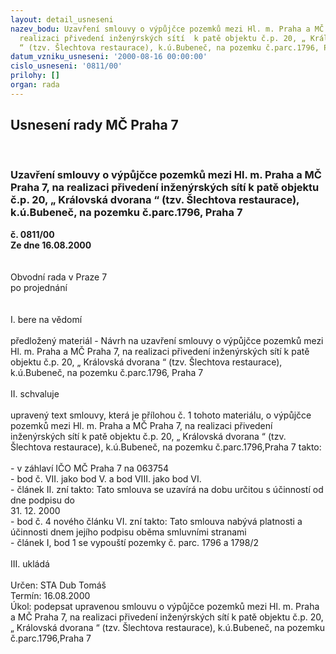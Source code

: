 ```yaml
---
layout: detail_usneseni
nazev_bodu: Uzavření smlouvy o výpůjčce pozemků mezi Hl. m. Praha a MČ Praha 7, na
  realizaci přivedení inženýrských sítí  k patě objektu č.p. 20, „ Královská dvorana
  “ (tzv. Šlechtova restaurace), k.ú.Bubeneč, na pozemku č.parc.1796, Praha 7
datum_vzniku_usneseni: '2000-08-16 00:00:00'
cislo_usneseni: '0811/00'
prilohy: []
organ: rada
---
```

<div id="ucUsn_pList" class="usn">
	<span><h2>Usnesení rady MČ Praha 7 </h2>
<br></span><div class="standBody">
<span><h3>Uzavření smlouvy o výpůjčce pozemků mezi Hl. m. Praha a MČ Praha 7, na realizaci přivedení inženýrských sítí  k patě objektu č.p. 20, „ Královská dvorana “ (tzv. Šlechtova restaurace), k.ú.Bubeneč, na pozemku č.parc.1796, Praha 7</h3></span><div class="center">
		<strong>č. 0811/00</strong><br>
	</div>
<div class="center">
		<strong>Ze dne 16.08.2000</strong><br><br>
	</div>     <br>Obvodní rada v Praze 7<br>po projednání<br><br><br>I.	bere na vědomí<br><br> předložený materiál - Návrh na uzavření smlouvy o výpůjčce pozemků mezi Hl. m. Praha a MČ Praha 7, na realizaci přivedení inženýrských sítí  k patě objektu č.p. 20, „ Královská dvorana “ (tzv. Šlechtova restaurace), k.ú.Bubeneč, na pozemku č.parc.1796, Praha 7<br><br>II.	schvaluje <br><br>upravený text smlouvy, která je přílohou č. 1 tohoto materiálu, o výpůjčce pozemků mezi Hl. m. Praha a MČ Praha 7, na realizaci přivedení inženýrských sítí  k patě objektu č.p. 20, „ Královská dvorana “ (tzv. Šlechtova restaurace), k.ú.Bubeneč, na pozemku č.parc.1796,Praha 7 takto:<br><br>- v záhlaví IČO MČ Praha 7 na 063754<br>- bod č. VII. jako bod V. a  bod VIII. jako bod VI.<br>- článek II. zní takto: Tato smlouva se uzavírá na dobu určitou s účinností od dne podpisu do <br>31. 12. 2000<br>- bod č. 4 nového článku VI. zní takto: Tato smlouva nabývá platnosti a účinnosti dnem jejího podpisu oběma smluvními stranami<br>- článek I, bod 1 se vypouští pozemky č. parc. 1796 a 1798/2<br><br>III.	ukládá <br><br> Určen:	     	STA Dub Tomáš<br>Termín: 16.08.2000<br>Úkol:	podepsat upravenou smlouvu o výpůjčce pozemků mezi Hl. m. Praha a MČ Praha 7, na realizaci přivedení inženýrských sítí  k patě objektu č.p. 20, „ Královská dvorana “ (tzv. Šlechtova restaurace), k.ú.Bubeneč, na pozemku č.parc.1796,Praha 7<br> <br>
</div>
</div>